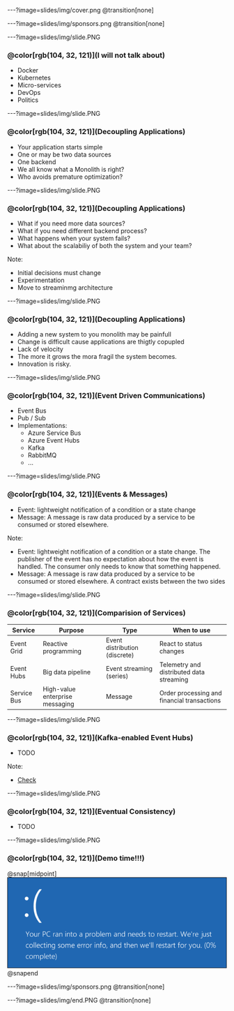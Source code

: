 ---?image=slides/img/cover.png
@transition[none]

---?image=slides/img/sponsors.png
@transition[none]

---?image=slides/img/slide.PNG

### @color[rgb(104, 32, 121)](I will not talk about)

* Docker
* Kubernetes
* Micro-services
* DevOps
* Politics

---?image=slides/img/slide.PNG

### @color[rgb(104, 32, 121)](Decoupling Applications)

* Your application starts simple
* One or may be two data sources
* One backend
* We all know what a Monolith is right?
* Who avoids premature optimization?

---?image=slides/img/slide.PNG

### @color[rgb(104, 32, 121)](Decoupling Applications)

* What if you need more data sources?
* What if you need different backend process?
* What happens when your system fails?
* What about the scalabiliy of both the system and your team?

Note:

* Initial decisions must change
* Experimentation
* Move to streaminmg architecture

---?image=slides/img/slide.PNG

### @color[rgb(104, 32, 121)](Decoupling Applications)

* Adding a new system to you monolith may be painfull
* Change is difficult cause applications are thigtly copupled
* Lack of velocity
* The more it grows the mora fragil the system becomes.
* Innovation is risky.

---?image=slides/img/slide.PNG

### @color[rgb(104, 32, 121)](Event Driven Communications)

* Event Bus
* Pub / Sub
* Implementations:
  * Azure Service Bus
  * Azure Event Hubs
  * Kafka
  * RabbitMQ
  * ...

---?image=slides/img/slide.PNG

### @color[rgb(104, 32, 121)](Events & Messages)

* Event: lightweight notification of a condition or a state change
* Message: A message is raw data produced by a service to be consumed or stored elsewhere.

Note:

* Event: lightweight notification of a condition or a state change. The publisher of the event has no expectation about how the event is handled. The consumer only needs to know that something happened.
* Message: A message is raw data produced by a service to be consumed or stored elsewhere. A contract exists between the two sides

---?image=slides/img/slide.PNG

### @color[rgb(104, 32, 121)](Comparision of Services)

| Service | Purpose | Type | When to use |
| ------- | ------- | ---- | ----------- |
| Event Grid | Reactive programming | Event distribution (discrete) | React to status changes |
| Event Hubs | Big data pipeline | Event streaming (series) | Telemetry and distributed data streaming |
| Service Bus | High-value enterprise messaging | Message | Order processing and financial transactions |

---?image=slides/img/slide.PNG

### @color[rgb(104, 32, 121)](Kafka-enabled Event Hubs)

* TODO

Note:

* [Check](https://docs.microsoft.com/en-us/azure/event-hubs/event-hubs-for-kafka-ecosystem-overview)

---?image=slides/img/slide.PNG

### @color[rgb(104, 32, 121)](Eventual Consistency)

* TODO

---?image=slides/img/slide.PNG

### @color[rgb(104, 32, 121)](Demo time!!!)

@snap[midpoint]
![BSOD](slides/img/bsod.png)
@snapend

---?image=slides/img/sponsors.png
@transition[none]

---?image=slides/img/end.PNG
@transition[none]